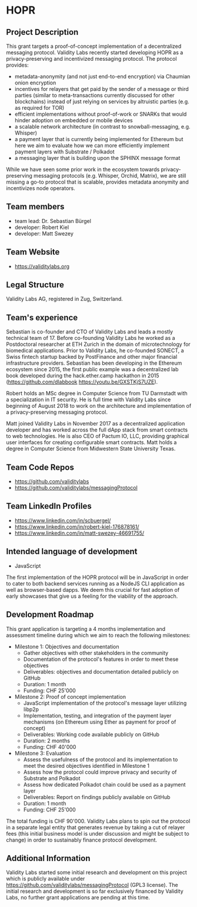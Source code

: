 # HOPR

## Project Description
This grant targets a proof-of-concept implementation of a decentralized messaging protocol.  Validity Labs recently started developing HOPR as a privacy-preserving and incentivized messaging protocol. The protocol provides:
* metadata-anonymity (and not just end-to-end encryption) via Chaumian onion encryption
* incentives for relayers that get paid by the sender of a message or third parties (similar to meta-transactions currently discussed for other blockchains) instead of just relying on services by altruistic parties (e.g. as required for TOR)
* efficient implementations without proof-of-work or SNARKs that would hinder adoption on embedded or mobile devices
* a scalable network architecture (in contrast to snowball-messaging, e.g. Whisper)
* a payment layer that is currently being implemented for Ethereum but here we aim to evaluate how we can more efficiently implement payment layers with Substrate / Polkadot
* a messaging layer that is building upon the SPHINX message format

While we have seen some prior work in the ecosystem towards privacy-preserving messaging protocols (e.g. Whisper, Orchid, Matrix), we are still missing a go-to protocol that is scalable, provides metadata anonymity and incentivizes node operators.

## Team members
* team lead: Dr. Sebastian Bürgel
* developer: Robert Kiel
* developer: Matt Swezey

## Team Website	
* https://validitylabs.org

## Legal Structure 
Validity Labs AG, registered in Zug, Switzerland.

## Team's experience
Sebastian is co-founder and CTO of Validity Labs and leads a mostly technical team of 17. Before co-founding Validity Labs he worked as a Postdoctoral researcher at ETH Zurich in the domain of microtechnology for biomedical applications. Prior to Validity Labs, he co-founded SONECT, a Swiss fintech startup backed by PostFinance and other major financial infrastructure providers. Sebastian has been developing in the Ethereum ecosystem since 2015, the first public example was a decentralized lab book developed during the hack.ether.camp hackathon in 2015 (https://github.com/dlabbook https://youtu.be/GXSTKjS7UZE).

Robert holds an MSc degree in Computer Science from TU Darmstadt with a specialization in IT security. He is full time with Validity Labs since beginning of August 2018 to work on the architecture and implementation of a privacy-preserving messaging protocol.

Matt joined Validity Labs in November 2017 as a decentralized application developer and has worked across the full dApp stack from smart contracts to web technologies. He is also CEO of Pactum IO, LLC, providing graphical user interfaces for creating configurable smart contracts. Matt holds a degree in Computer Science from Midwestern State University Texas.

## Team Code Repos
* https://github.com/validitylabs
* https://github.com/validitylabs/messagingProtocol

## Team LinkedIn Profiles
* https://www.linkedin.com/in/scbuergel/
* https://www.linkedin.com/in/robert-kiel-176878161/
* https://www.linkedin.com/in/matt-swezey-46691755/

## Intended language of development
* JavaScript

The first implementation of the HOPR protocol will be in JavaScript in order to cater to both backend services running as a NodeJS CLI application as well as browser-based dapps. We deem this crucial for fast adoption of early showcases that give us a feeling for the viability of the approach.

## Development Roadmap
This grant application is targeting a 4 months implementation and assessment timeline during which we aim to reach the following milestones:
* Milestone 1: Objectives and documentation
   * Gather objectives with other stakeholders in the community
   * Documentation of the protocol's features in order to meet these objectives 
   * Deliverables: objectives and documentation detailed publicly on GitHub
   * Duration: 1 month
   * Funding: CHF 25'000
* Milestone 2: Proof of concept implementation
   * JavaScript implementation of the protocol's message layer utilizing libp2p
   * Implementation, testing, and integration of the payment layer mechanisms (on Ethereum using Ether as payment for proof of concept)
   * Deliverables: Working code available publicly on GitHub
   * Duration: 2 months
   * Funding: CHF 40'000
* Milestone 3: Evaluation
   * Assess the usefulness of the protocol and its implementation to meet the desired objectives identified in Milestone 1
   * Assess how the protocol could improve privacy and security of Substrate and Polkadot
   * Assess how dedicated Polkadot chain could be used as a payment layer
   * Deliverables: Report on findings publicly available on GitHub
   * Duration: 1 month
   * Funding: CHF 25'000

The total funding is CHF 90'000. Validity Labs plans to spin out the protocol in a separate legal entity that generates revenue by taking a cut of relayer fees (this initial business model is under discussion and might be subject to change) in order to sustainably finance protocol development.

## Additional Information
Validity Labs started some initial research and development on this project which is publicly available under https://github.com/validitylabs/messagingProtocol (GPL3 license). The initial research and development is so far exclusively financed by Validity Labs, no further grant applications are pending at this time.